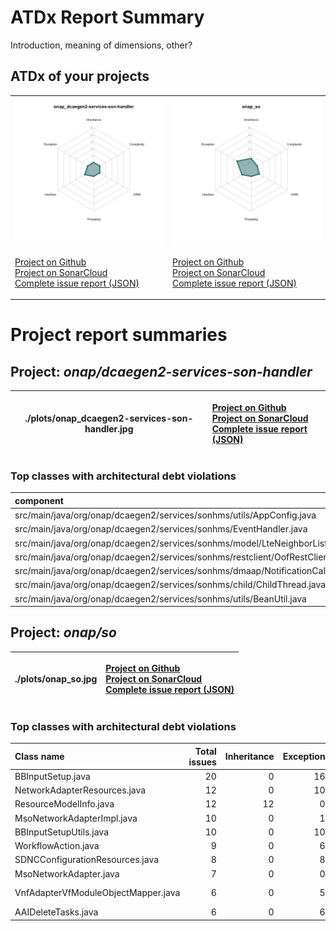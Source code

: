 
# ATDx Report Summary

Introduction, meaning of dimensions, other?

## ATDx of your projects
|||
|-|-|
|<img src="./plots/onap_dcaegen2-services-son-handler.jpg"/> <p style="text-align:left">[Project on Github](https://github.com/onap/dcaegen2-services-son-handler) <br> [Project on SonarCloud ](https://sonarcloud.io/dashboard?id=onap_dcaegen2-services-son-handler) <br> [Complete issue report (JSON)](./json/onap_dcaegen2-services-son-handler.json)</p>|<img src="./plots/onap_so.jpg"/> <p style="text-align:left">[Project on Github](https://github.com/onap/so) <br> [Project on SonarCloud ](https://sonarcloud.io/dashboard?id=onap_so) <br> [Complete issue report (JSON)](./json/onap_so.json)</p>
# Project report summaries
## Project: _onap/dcaegen2-services-son-handler_
|./plots/onap_dcaegen2-services-son-handler.jpg|<p style="text-align:left">[Project on Github](https://github.com/onap/dcaegen2-services-son-handler) <br> [Project on SonarCloud ](https://sonarcloud.io/dashboard?id=onap_dcaegen2-services-son-handler) <br> [Complete issue report (JSON)](./json/onap_dcaegen2-services-son-handler.json)</p>
|-|-|
### Top classes with architectural debt violations
| component                                                                              |   inheritance |   exception |   vmsmell |   interface |   threading |   complexity |   sum |
|:---------------------------------------------------------------------------------------|--------------:|------------:|----------:|------------:|------------:|-------------:|------:|
| src/main/java/org/onap/dcaegen2/services/sonhms/utils/AppConfig.java                   |             0 |           0 |         0 |           1 |           0 |            0 |     1 |
| src/main/java/org/onap/dcaegen2/services/sonhms/EventHandler.java                      |             0 |           1 |         0 |           0 |           0 |            0 |     1 |
| src/main/java/org/onap/dcaegen2/services/sonhms/model/LteNeighborListInUseLteCell.java |             0 |           0 |         0 |           1 |           0 |            0 |     1 |
| src/main/java/org/onap/dcaegen2/services/sonhms/restclient/OofRestClient.java          |             0 |           0 |         0 |           1 |           0 |            0 |     1 |
| src/main/java/org/onap/dcaegen2/services/sonhms/dmaap/NotificationCallback.java        |             0 |           0 |         0 |           1 |           0 |            0 |     1 |
| src/main/java/org/onap/dcaegen2/services/sonhms/child/ChildThread.java                 |             0 |           0 |         0 |           0 |           0 |            0 |     0 |
| src/main/java/org/onap/dcaegen2/services/sonhms/utils/BeanUtil.java                    |             0 |           0 |         0 |           0 |           0 |            0 |     0 |

## Project: _onap/so_
|./plots/onap_so.jpg|<p style="text-align:left">[Project on Github](https://github.com/onap/so) <br> [Project on SonarCloud ](https://sonarcloud.io/dashboard?id=onap_so) <br> [Complete issue report (JSON)](./json/onap_so.json)</p>
|-|-|
### Top classes with architectural debt violations
| Class name                          |   Total issues |   Inheritance |   Exception |   JVMS |   Interface |   Threading |   Complexity | Fully qualified name                                                                                       |
|:------------------------------------|---------------:|--------------:|------------:|-------:|------------:|------------:|-------------:|:-----------------------------------------------------------------------------------------------------------|
| BBInputSetup.java                   |             20 |             0 |          16 |      0 |           4 |           0 |            0 | bpmn/MSOCommonBPMN/src/main/java/org/onap/so/bpmn/servicedecomposition/tasks/BBInputSetup.java             |
| NetworkAdapterResources.java        |             12 |             0 |          10 |      0 |           2 |           0 |            0 | bpmn/so-bpmn-tasks/src/main/java/org/onap/so/client/orchestration/NetworkAdapterResources.java             |
| ResourceModelInfo.java              |             12 |            12 |           0 |      0 |           0 |           0 |            0 | bpmn/so-bpmn-tasks/src/main/java/org/onap/so/client/oof/beans/ResourceModelInfo.java                       |
| MsoNetworkAdapterImpl.java          |             10 |             0 |           1 |      0 |           9 |           0 |            0 | adapters/mso-openstack-adapters/src/main/java/org/onap/so/adapters/network/MsoNetworkAdapterImpl.java      |
| BBInputSetupUtils.java              |             10 |             0 |          10 |      0 |           0 |           0 |            0 | bpmn/MSOCommonBPMN/src/main/java/org/onap/so/bpmn/servicedecomposition/tasks/BBInputSetupUtils.java        |
| WorkflowAction.java                 |              9 |             0 |           6 |      0 |           3 |           0 |            0 | bpmn/so-bpmn-tasks/src/main/java/org/onap/so/bpmn/infrastructure/workflow/tasks/WorkflowAction.java        |
| SDNCConfigurationResources.java     |              8 |             0 |           8 |      0 |           0 |           0 |            0 | bpmn/so-bpmn-tasks/src/main/java/org/onap/so/client/orchestration/SDNCConfigurationResources.java          |
| MsoNetworkAdapter.java              |              7 |             0 |           0 |      0 |           7 |           0 |            0 | adapters/mso-openstack-adapters/src/main/java/org/onap/so/adapters/network/MsoNetworkAdapter.java          |
| VnfAdapterVfModuleObjectMapper.java |              6 |             0 |           5 |      0 |           1 |           0 |            0 | bpmn/so-bpmn-tasks/src/main/java/org/onap/so/client/adapter/vnf/mapper/VnfAdapterVfModuleObjectMapper.java |
| AAIDeleteTasks.java                 |              6 |             0 |           6 |      0 |           0 |           0 |            0 | bpmn/so-bpmn-tasks/src/main/java/org/onap/so/bpmn/infrastructure/aai/tasks/AAIDeleteTasks.java             |

